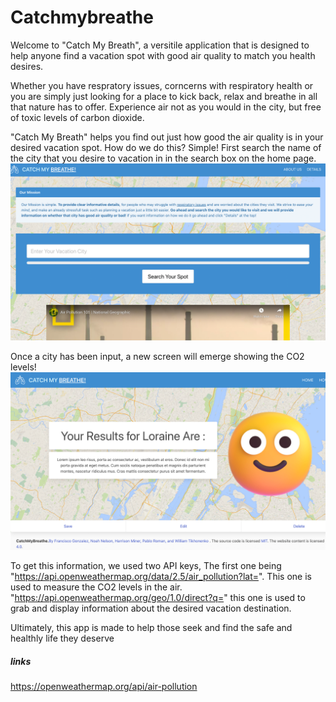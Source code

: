 # Catchmybreathe

Welcome to "Catch My Breath", a versitile application that is designed to help anyone find a vacation spot with good air quality to match you health desires.

Whether you have respratory issues, corncerns with respiratory health or you are simply just looking for a place to kick back, relax and breathe in all that nature has to offer. Experience air not as you would in the city, but free of toxic levels of carbon dioxide. 

"Catch My Breath" helps you find out just how good the air quality is in your desired vacation spot. How do we do this? Simple!
First search the name of the city that you desire to vacation in in the search box on the home page.
![City Search Box](images/Search-City.png)

Once a city has been input, a new screen will emerge showing the CO2 levels!
![Results](images/City%20Search%20Result.png)

To get this information, we used two API keys, The first one being "https://api.openweathermap.org/data/2.5/air_pollution?lat=". This one is used to measure the CO2 levels in the air. "https://api.openweathermap.org/geo/1.0/direct?q=" this one is used to grab and display information about the desired vacation destination.

Ultimately, this app is made to help those seek and find the safe and healthly life they deserve

##### links
https://openweathermap.org/api/air-pollution